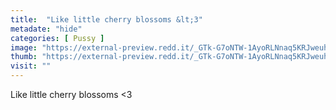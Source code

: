 ```yaml
---
title:  "Like little cherry blossoms &lt;3"
metadate: "hide"
categories: [ Pussy ]
image: "https://external-preview.redd.it/_GTk-G7oNTW-1AyoRLNnaq5KRJweuhQYTqxFy5jmAg8.jpg?auto=webp&s=46334bc7641773b756adbbf1812eea3a1a3643ac"
thumb: "https://external-preview.redd.it/_GTk-G7oNTW-1AyoRLNnaq5KRJweuhQYTqxFy5jmAg8.jpg?width=1080&crop=smart&auto=webp&s=720f175610ddfb2c444da92bf38ec55f13f77d0c"
visit: ""
---
```

Like little cherry blossoms &lt;3
